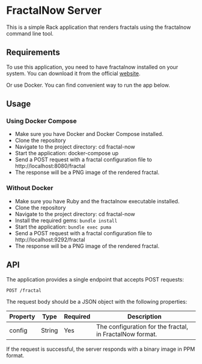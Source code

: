 # FractalNow Server
This is a simple Rack application that renders fractals using the fractalnow command line tool.

## Requirements
To use this application, you need to have fractalnow installed on your system. You can download it from the official [website](https://fractalnow.sourceforge.io/).

Or use Docker. You can find convenient way to run the app below.

## Usage
### Using Docker Compose
* Make sure you have Docker and Docker Compose installed.
* Clone the repository
* Navigate to the project directory: cd fractal-now
* Start the application: docker-compose up
* Send a POST request with a fractal configuration file to http://localhost:8080/fractal
* The response will be a PNG image of the rendered fractal.

### Without Docker
* Make sure you have Ruby and the fractalnow executable installed.
* Clone the repository
* Navigate to the project directory: cd fractal-now
* Install the required gems: `bundle install`
* Start the application: `bundle exec puma`
* Send a POST request with a fractal configuration file to http://localhost:9292/fractal
* The response will be a PNG image of the rendered fractal.

## API
The application provides a single endpoint that accepts POST requests:

```bash
POST /fractal
```
The request body should be a JSON object with the following properties:

| Property | Type | Required | Description |
| ---- | ---- | ---- | ---- |
| config | String | Yes | The configuration for the fractal, in FractalNow format. |

If the request is successful, the server responds with a binary image in PPM format.
